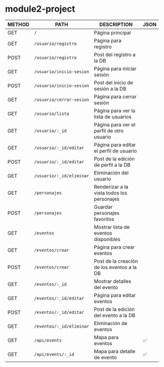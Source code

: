 # module2-project

| METHOD | PATH                     | DESCRIPTION                                    | JSON |
|--------|--------------------------|------------------------------------------------|------|
| GET    |`/`                       | Página principal                               |      | -
| GET    |`/usuario/registro`       | Página para registro                           |      | -
| POST   |`/usuario/registro`       | Post del registro a la DB                      |      | -
| GET    |`/usuario/inicio-sesion`  | Página para iniciar sesión                     |      | -
| POST   |`/usuario/inicio-sesion`  | Post del inicio de sesión a la DB              |      | -
| GET    |`/usuario/cerrar-sesion`  | Página para cerrar sesión                      |      | -
| GET    |`/usuario/lista`          | Página para ver la lista de usuarios           |      | -
| GET    |`/usuario/:_id`           | Página para ver el perfil de otro usuario      |      | -
| GET    |`/usuario/:_id/editar`    | Página para editar el perfil de usuario        |      | -
| POST   |`/usuario/:_id/editar`    | Post de la edición de perfil a la DB           |      | -
| GET    |`/usuario/:_id/eliminar`  | Eliminación del usuario                        |      | -
| GET    |`/personajes`             | Renderizar a la vista todos los personajes     |      | -
| POST   |`/personajes`             | Guardar personajes favoritos                   |      | - 
| GET    |`/eventos`                | Mostrar lista de eventos disponibles           |      | -
| GET    |`/eventos/crear`          | Página para crear eventos                      |      | -
| POST   |`/eventos/crear`          | Post de la creación de los eventos a la DB     |      | -
| GET    |`/eventos/:_id`           | Mostrar detalles del evento                    |      | -
| GET    |`/eventos/:_id/editar`    | Página para editar eventos                     |      | -
| POST   |`/eventos/:_id/editar`    | Post de la edición del evento a la DB          |      | -
| GET    |`/eventos/:_id/eliminar`  | Eliminación de eventos                         |      | -
| GET    |`/api/events`             | Mapa para eventos                              |  ✅ |  -
| GET    |`/api/events/:_id`        | Mapa para detalle de evento                    |  ✅ |
